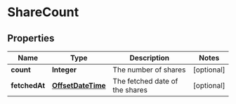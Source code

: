 

# ShareCount

## Properties

Name | Type | Description | Notes
------------ | ------------- | ------------- | -------------
**count** | **Integer** | The number of shares |  [optional]
**fetchedAt** | [**OffsetDateTime**](OffsetDateTime.md) | The fetched date of the shares |  [optional]



